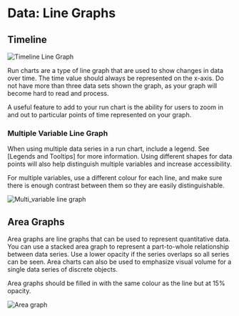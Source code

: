 # Data: Line Graphs

## Timeline

![Timeline Line Graph](https://github.com/gctools-outilsgc/design-system/blob/master/documentation/examples/line%20graph.png)

Run charts are a type of line graph that are used to show changes in data over time. The time value should always be represented on the x-axis. Do not have more than three data sets shown the graph, as your graph will become hard to read and process.

A useful feature to add to your run chart is the ability for users to zoom in and out to particular points of time represented on your graph. 


### Multiple Variable Line Graph

When using multiple data series in a run chart, include a legend. See [Legends and Tooltips] for more information. Using different shapes for data points will also help distinguish multiple variables and increase accessibility. 

For multiple variables, use a different colour for each line, and make sure there is enough contrast between them so they are easily distinguishable. 

![Multi_variable line graph](https://github.com/gctools-outilsgc/design-system/blob/master/documentation/examples/line%20graph_2.png)


## Area Graphs

Area graphs are line graphs that can be used to represent quantitative data. You can use a stacked area graph to represent a part-to-whole relationship between data series. Use a lower opacity if the series overlaps so all series can be seen.  Area charts can also be used to emphasize visual volume for a single data series of discrete objects.

Area graphs should be filled in with the same colour as the line but at 15% opacity. 

![Area graph](https://github.com/gctools-outilsgc/design-system/blob/master/documentation/examples/area%20graph.png)



